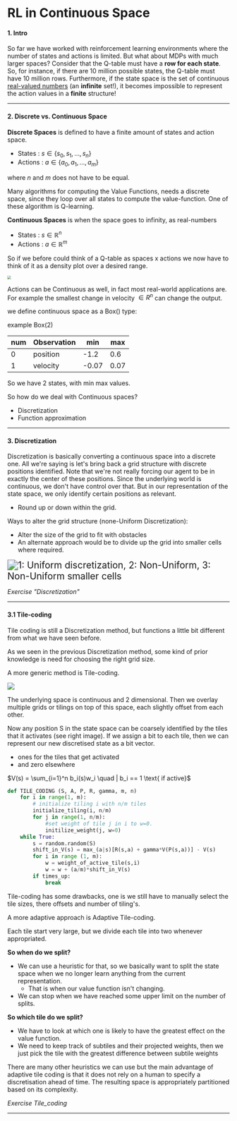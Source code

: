 # RL in Continuous Space

#### 1. Intro

So far we have worked with reinforcement learning environments where the number of states and actions is limited. But what about MDPs with much larger spaces?  Consider that the Q-table must have a **row for each state**. So, for instance, if there are 10 million possible states, the Q-table
must have 10 million rows.  Furthermore, if the state space is the set of continuous [real-valued numbers](https://en.wikipedia.org/wiki/Real_number) (an **infinite** set!), it becomes impossible to represent the action values in a **finite** structure! 

____

#### 2. Discrete vs. Continuous Space

**Discrete Spaces** is defined to have a finite amount of states and action space.

* States : $s\in \{s_0,s_1,\dots,s_n\}$
* Actions : $a\in \{a_0,a_1,\dots,a_m\}$

where $n$ and $m$ does not have to be equal.

Many algorithms for computing the Value Functions, needs a discrete space, since they loop over all states to compute the value-function. One of these algorithm is Q-learning.

**Continuous Spaces** is when the space goes to infinity, as real-numbers

- States : $s\in \mathbb{R}^n$
- Actions : $a\in \mathbb{R}^m$

So if we before could think of a Q-table as spaces x actions we now have to think of it as a density plot over a desired range.

<img src="D:\dev\learning\DRL-project\DRL-course\notes\images\Continuous_space.jpg" style="zoom: 50%;" />

Actions can be Continuous as well, in fact most real-world applications are.
For example the smallest change in velocity $\in R^n$ can change the output.

we define continuous space as a Box() type:

example Box(2)

| num  | Observation | min   | max  |
| ---- | ----------- | ----- | ---- |
| 0    | position    | -1.2  | 0.6  |
| 1    | velocity    | -0.07 | 0.07 |

So we have 2 states, with min max values.



So how do we deal with Continuous spaces?

* Discretization
* Function approximation

____

#### 3. Discretization

Discretization is basically converting a continuous space into a discrete one. All we're saying is let's bring back a grid structure with discrete positions identified. Note that we're not really forcing our agent to be in exactly the center of these positions. Since the underlying world is continuous, we don't have control over that. But in our representation of the state space, we only identify certain positions as relevant.

* Round up or down within the grid.

Ways to alter the grid structure (none-Uniform Discretization):

* Alter the size of the grid to fit with obstacles
*  An alternate approach would be to divide up the grid into smaller cells where required.

<img src="D:\dev\learning\DRL-project\DRL-course\notes\images\discretization.jpg" alt="1: Uniform discretization, 2: Non-Uniform, 3: Non-Uniform smaller cells" style="zoom:150%;" />

*Exercise "Discretization"*

____

#### 3.1 Tile-coding

Tile coding is still a Discretization method, but functions a little bit different from what we have seen before. 

As we seen in the previous Discretization method, some kind of prior knowledge is need for choosing the right grid size. 

A more generic method is Tile-coding.

![](D:\dev\learning\DRL-project\DRL-course\notes\images\tile_coding.png)

The underlying space is continuous and 2 dimensional. Then we overlay multiple grids or tilings on top of this space, each slightly offset from each other. 

Now any position S in the state space can be coarsely identified by the tiles that it activates (see right image). If we assign a bit to each tile, then we can represent our new discretised state as a bit vector.

* ones for the tiles that get activated
* and zero elsewhere

$V(s) = \sum_{i=1}^n b_i(s)w_i \quad | b_i == 1 \text{  if active}$

~~~~python
def TILE_CODING (S, A, P, R, gamma, m, n)
	for i in range(1, m):
		# initialize tiling i with n/m tiles
		initialize_tiling(i, n/m)
		for j in range(1, n/m):
			#set weight of tile j in i to w=0.
			initilize_weight(j, w=0)
	while True:
        s = random.random(S)
        shift_in_V(s) = max_(a|s)[R(s,a) + gamma*V(P(s,a))] - V(s)
        for i in range (1, m):
            w = weight_of_active_tile(s,i)
            w = w + (a/m)*shift_in_V(s)
        if times_up:
			break
~~~~



Tile-coding has some drawbacks, one is we still have to manually select the tile sizes, there offsets and number of tiling's.

A more adaptive approach is Adaptive Tile-coding.

Each tile start very large, but we divide each tile into two whenever appropriated. 

**So when do we split?**

* We can use a heuristic for that, so we basically want to split the state space when we no longer learn anything from the current representation.
  * That is when our value function isn't changing.
* We can stop when we have reached some upper limit on the number of splits.

**So which tile do we split?**

* We have to look at which one is likely to have the greatest effect on the value function.
* We need to keep track of subtiles and their projected weights, then we just pick the tile with the greatest difference between subtile weights



There are many other heuristics we can use but the main advantage of adaptive tile coding is that it does not rely on a human to specify a discretisation ahead of time.
The resulting space is appropriately partitioned based on its complexity.

*Exercise Tile_coding*

____



